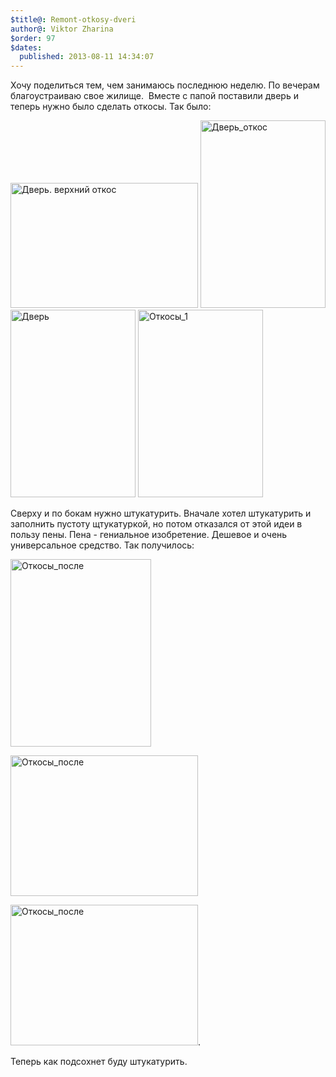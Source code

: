 ```yaml
---
$title@: Remont-otkosy-dveri
author@: Viktor Zharina
$order: 97
$dates:
  published: 2013-08-11 14:34:07
---
```

Хочу поделиться тем, чем занимаюсь последнюю неделю. По вечерам благоустраиваю свое жилище.  Вместе с папой поставили дверь и теперь нужно было сделать откосы. Так было:



<a href="http://viktor.zharina.info/wp-content/uploads/2013/08/IMG_4968.jpg"><img class="size-medium wp-image-965" alt="Дверь. верхний откос" src="http://viktor.zharina.info/wp-content/uploads/2013/08/IMG_4968-300x200.jpg" width="300" height="200" /></a> <a href="http://viktor.zharina.info/wp-content/uploads/2013/08/IMG_4967.jpg"><img class="size-medium wp-image-964" alt="Дверь_откос" src="http://viktor.zharina.info/wp-content/uploads/2013/08/IMG_4967-200x300.jpg" width="200" height="300" /></a> <a href="http://viktor.zharina.info/wp-content/uploads/2013/08/IMG_4964.jpg"><img class="size-medium wp-image-963" alt="Дверь" src="http://viktor.zharina.info/wp-content/uploads/2013/08/IMG_4964-200x300.jpg" width="200" height="300" /></a> <a href="http://viktor.zharina.info/wp-content/uploads/2013/08/IMG_4969.jpg"><img class="size-medium wp-image-962" alt="Откосы_1" src="http://viktor.zharina.info/wp-content/uploads/2013/08/IMG_4969-200x300.jpg" width="200" height="300" /></a>

<!--more-->

Сверху и по бокам нужно штукатурить. Вначале хотел штукатурить и заполнить пустоту щтукатуркой, но потом отказался от этой идеи в пользу пены. Пена - гениальное изобретение. Дешевое и очень универсальное средство. Так получилось:

<a href="http://viktor.zharina.info/wp-content/uploads/2013/08/IMG_8594-001.jpg"><img src="http://viktor.zharina.info/wp-content/uploads/2013/08/IMG_8594-001-225x300.jpg" alt="Откосы_после" width="225" height="300" class="size-medium wp-image-967" /></a>



<a href="http://viktor.zharina.info/wp-content/uploads/2013/08/IMG_8596-001.jpg"><img src="http://viktor.zharina.info/wp-content/uploads/2013/08/IMG_8596-001-300x225.jpg" alt="Откосы_после" width="300" height="225" class="size-medium wp-image-969" /></a>



<a href="http://viktor.zharina.info/wp-content/uploads/2013/08/IMG_8595-001.jpg"><img src="http://viktor.zharina.info/wp-content/uploads/2013/08/IMG_8595-001-300x225.jpg" alt="Откосы_после" width="300" height="225" class=" size-medium wp-image-968" /></a>.



Теперь как подсохнет буду штукатурить.